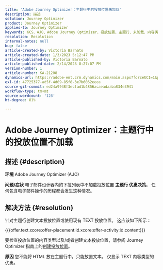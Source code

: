 ```yaml
---
title: 'Adobe Journey Optimizer：主题行中的投放位置未加载'
description: 描述
solution: Journey Optimizer
product: Journey Optimizer
applies-to: Journey Optimizer
keywords: KCS、AJO、Adobe Journey Optimizer、投放位置、主题行、未加载、内容类型、html、文本
resolution: Resolution
internal-notes: null
bug: false
article-created-by: Victoria Barnato
article-created-date: 1/3/2023 5:12:47 PM
article-published-by: Victoria Barnato
article-published-date: 2/14/2023 8:27:07 PM
version-number: 1
article-number: KA-21208
dynamics-url: https://adobe-ent.crm.dynamics.com/main.aspx?forceUCI=1&pagetype=entityrecord&etn=knowledgearticle&id=1597f3d5-898b-ed11-81ad-6045bd0067ea
exl-id: 47725377-ad5f-4d09-85f8-3e7b6062eeea
source-git-commit: ed24a9948f3ecfad1b4856acaeadaaba834e3941
workflow-type: tm+mt
source-wordcount: '128'
ht-degree: 81%

---
```


# Adobe Journey Optimizer：主题行中的投放位置不加载

## 描述 {#description}

<b>环境</b>
Adobe Journey Optimizer (AJO)


<b>问题/症状</b>
电子邮件设计器内的下拉列表中不加载投放位置  <b> 主题行 </b><b>优惠决策</b>。 任何包含电子邮件操作的历程都会发生这种情况。


## 解决方法 {#resolution}


针对主题行创建文本投放位置或使用现有 TEXT 投放位置。 这应该如下所示：

{{{offer.text.xcore:offer-placement:id.xcore:offer-activity:id.content}}}

要检查投放位置的内容类型以及/或者创建文本投放位置，请参阅 Journey Optimizer 指南上的[创建投放位置](https://experienceleague.adobe.com/docs/journey-optimizer/using/offer-decisioning/create-components/creating-placements.html)。


<b>原因</b>
您不能将 HTML 放在主题行中，只能放置文本。 仅显示 TEXT 内容类型的优惠。
